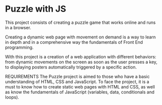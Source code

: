 # Puzzle with JS

This project consists of creating a puzzle game that works online and runs in a browser.

Creating a dynamic web page with movement on demand is a way to learn in depth and in a comprehensive way the fundamentals of Front End programming. 

With this project is a creation of a web application with different behaviors: from dynamic movements on the screen as soon as the user presses a key,
to displaying posters automatically triggered by a specific action.

REQUIREMENTS
The Puzzle project is aimed to those who have a basic understanding of HTML, CSS and JavaScript. To face the project, it is a must to know how to create static 
web pages with HTML and CSS, as well as know the fundamentals of JavaScript (variables, data, conditionals and loops).
